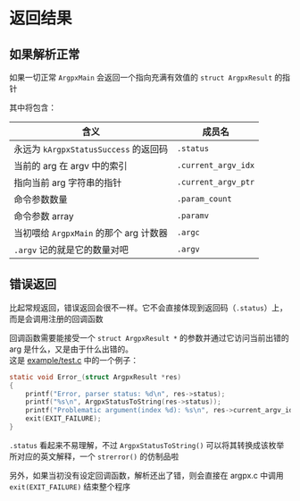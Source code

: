 # 返回结果

## 如果解析正常

如果一切正常 `ArgpxMain` 会返回一个指向充满有效值的 `struct ArgpxResult` 的指针

其中将包含：

|含义|成员名|
|--|--|
|永远为 `kArgpxStatusSuccess` 的返回码|`.status`|
|当前的 arg 在 argv 中的索引|`.current_argv_idx`|
|指向当前 arg 字符串的指针|`.current_argv_ptr`|
|命令参数数量|`.param_count`|
|命令参数 array|`.paramv`|
|当初喂给 `ArgpxMain` 的那个 arg 计数器|`.argc`|
|`.argv` 记的就是它的数量对吧|`.argv`|

## 错误返回

比起常规返回，错误返回会很不一样。它不会直接体现到返回码（`.status`）上，而是会调用注册的回调函数

回调函数需要能接受一个 `struct ArgpxResult *` 的参数并通过它访问当前出错的 arg 是什么，又是由于什么出错的。\
这是 [example/test.c](../example/test.c) 中的一个例子：

```c
static void Error_(struct ArgpxResult *res)
{
    printf("Error, parser status: %d\n", res->status);
    printf("%s\n", ArgpxStatusToString(res->status));
    printf("Problematic argument(index %d): %s\n", res->current_argv_idx, res->current_argv_ptr);
    exit(EXIT_FAILURE);
}
```

`.status` 看起来不易理解，不过 `ArgpxStatusToString()` 可以将其转换成该枚举所对应的英文解释，一个 `strerror()` 的仿制品啦

另外，如果当初没有设定回调函数，解析还出了错，则会直接在 argpx.c 中调用 `exit(EXIT_FAILURE)` 结束整个程序
